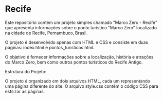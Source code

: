 # Recife

Este repositório contém um projeto simples chamado "Marco Zero - Recife" que apresenta informações sobre o ponto turístico "Marco Zero" localizado na cidade de Recife, Pernambuco, Brasil. 

O projeto é desenvolvido apenas com HTML e CSS e consiste em duas páginas: index.html e pontos_turisticos.html. 

O objetivo é fornecer informações sobre a localização, história e atrações do Marco Zero, bem como outros pontos turísticos do Recife Antigo.

Estrutura do Projeto:

O projeto é organizado em dois arquivos HTML, cada um representando uma página diferente do site. O arquivo style.css contém o código CSS para estilizar as páginas.


